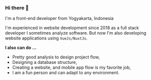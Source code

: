 ### Hi there 👋

I'm a front-end developer from Yogyakarta, Indonesia

I'm experienced in website development since 2018 as a full stack developer I sometimes analyze software. 
But now I'm also developing website applications using `VueJs/NuxtJs`. 

**I also can do ...**

- Pretty good analysis to design project flow,
- Designing a database structure,
- Creating a website, and mobile app flow is my favorite job,
- I am a fun person and can adapt to any environment.

<!--
**tghsjtmk/tghsjtmk** is a ✨ _special_ ✨ repository because its `README.md` (this file) appears on your GitHub profile.

Here are some ideas to get you started:

- 🔭 I’m currently working on ...
- 🌱 I’m currently learning ...
- 👯 I’m looking to collaborate on ...
- 🤔 I’m looking for help with ...
- 💬 Ask me about ...
- 📫 How to reach me: ...
- 😄 Pronouns: ...
- ⚡ Fun fact: ...
-->
